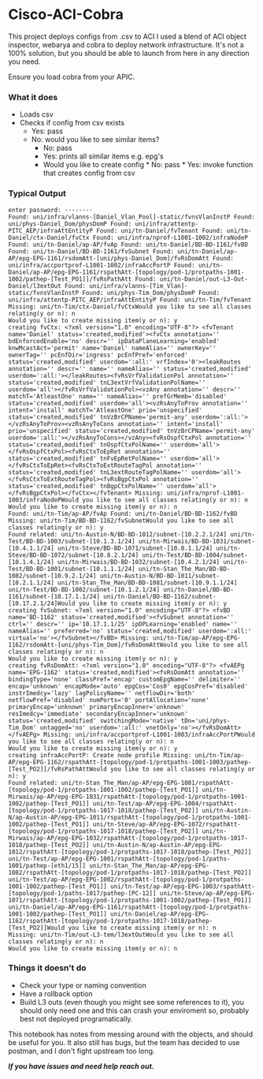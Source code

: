 # Cisco-ACI-Cobra

This project deploys configs from .csv to ACI I used a blend of ACI object inspector, webarya and cobra to deploy network infrastructure. It's not a 100% solution, but you should be able to launch from here in any direction you need. 

Ensure you load cobra from your APIC.

### What it does
* Loads csv
* Checks if config from csv exists
    * Yes: pass
    * No: would you like to see similar items?
        * No: pass
        * Yes: prints all similar items e.g. epg's
        * Would you like to create config
                * No: pass
                * Yes: invoke function that creates config from csv

### Typical Output 
```
enter password: ········
Found: uni/infra/vlanns-[Daniel_Vlan_Pool]-static/fvnsVlanInstP Found: uni/phys-Daniel_Dom/physDomP Found: uni/infra/attentp-PITC_AEP/infraAttEntityP Found: uni/tn-Daniel/fvTenant Found: uni/tn-Daniel/ctx-Daniel/fvCtx Found: uni/infra/nprof-L1001-1002/infraNodeP Found: uni/tn-Daniel/ap-AP/fvAp Found: uni/tn-Daniel/BD-BD-1161/fvBD Found: uni/tn-Daniel/BD-BD-1161/fvSubnet Found: uni/tn-Daniel/ap-AP/epg-EPG-1161/rsdomAtt-[uni/phys-Daniel_Dom]/fvRsDomAtt Found: uni/infra/accportprof-L1001-1002/infraAccPortP Found: uni/tn-Daniel/ap-AP/epg-EPG-1161/rspathAtt-[topology/pod-1/protpaths-1001-1002/pathep-[Test_PO1]]/fvRsPathAtt Found: uni/tn-Daniel/out-L3-Out-Daniel/l3extOut Found: uni/infra/vlanns-[Tim_Vlan]-static/fvnsVlanInstP Found: uni/phys-Tim_Dom/physDomP Found: uni/infra/attentp-PITC_AEP/infraAttEntityP Found: uni/tn-Tim/fvTenant Missing: uni/tn-Tim/ctx-Daniel/fvCtxWould you like to see all classes relating(y or n): n
Would you like to create missing item(y or n): y
creating fvCtx: <?xml version="1.0" encoding="UTF-8"?> <fvTenant name='Daniel' status='created,modified'><fvCtx annotation='' bdEnforcedEnable='no' descr='' ipDataPlaneLearning='enabled' knwMcastAct='permit' name='Daniel' nameAlias='' ownerKey='' ownerTag='' pcEnfDir='ingress' pcEnfPref='enforced' status='created,modified' userdom=':all:' vrfIndex='0'><leakRoutes annotation='' descr='' name='' nameAlias='' status='created,modified' userdom=':all:'></leakRoutes><fvRsVrfValidationPol annotation='' status='created,modified' tnL3extVrfValidationPolName='' userdom='all'></fvRsVrfValidationPol><vzAny annotation='' descr='' matchT='AtleastOne' name='' nameAlias='' prefGrMemb='disabled' status='created,modified' userdom='all'><vzRsAnyToProv annotation='' intent='install' matchT='AtleastOne' prio='unspecified' status='created,modified' tnVzBrCPName='permit-any' userdom=':all:'></vzRsAnyToProv><vzRsAnyToCons annotation='' intent='install' prio='unspecified' status='created,modified' tnVzBrCPName='permit-any' userdom=':all:'></vzRsAnyToCons></vzAny><fvRsOspfCtxPol annotation='' status='created,modified' tnOspfCtxPolName='' userdom='all'></fvRsOspfCtxPol><fvRsCtxToEpRet annotation='' status='created,modified' tnFvEpRetPolName='' userdom='all'></fvRsCtxToEpRet><fvRsCtxToExtRouteTagPol annotation='' status='created,modified' tnL3extRouteTagPolName='' userdom='all'></fvRsCtxToExtRouteTagPol><fvRsBgpCtxPol annotation='' status='created,modified' tnBgpCtxPolName='' userdom='all'></fvRsBgpCtxPol></fvCtx></fvTenant> Missing: uni/infra/nprof-L1001-1003/infraNodePWould you like to see all classes relating(y or n): n
Would you like to create missing item(y or n): n
Found: uni/tn-Tim/ap-AP/fvAp Found: uni/tn-Daniel/BD-BD-1162/fvBD Missing: uni/tn-Tim/BD-BD-1162/fvSubnetWould you like to see all classes relating(y or n): y
Found related: uni/tn-Austin-N/BD-BD-1012/subnet-[10.2.2.1/24] uni/tn-Test/BD-BD-1003/subnet-[10.1.3.1/24] uni/tn-Mirwais/BD-BD-1031/subnet-[10.4.1.1/24] uni/tn-Steve/BD-BD-1071/subnet-[10.8.1.1/24] uni/tn-Steve/BD-BD-1072/subnet-[10.8.2.1/24] uni/tn-Test/BD-BD-1004/subnet-[10.1.4.1/24] uni/tn-Mirwais/BD-BD-1032/subnet-[10.4.2.1/24] uni/tn-Test/BD-BD-1001/subnet-[10.1.1.1/24] uni/tn-Stan_The_Man/BD-BD-1082/subnet-[10.9.2.1/24] uni/tn-Austin-N/BD-BD-1011/subnet-[10.2.1.1/24] uni/tn-Stan_The_Man/BD-BD-1081/subnet-[10.9.1.1/24] uni/tn-Test/BD-BD-1002/subnet-[10.1.2.1/24] uni/tn-Daniel/BD-BD-1161/subnet-[10.17.1.1/24] uni/tn-Daniel/BD-BD-1162/subnet-[10.17.2.1/24]Would you like to create missing item(y or n): y
creating fvSubnet: <?xml version="1.0" encoding="UTF-8"?> <fvBD name='BD-1162' status='created,modified'><fvSubnet annotation='' ctrl='' descr='' ip='10.17.1.1/25' ipDPLearning='enabled' name='' nameAlias='' preferred='no' status='created,modified' userdom=':all:' virtual='no'></fvSubnet></fvBD> Missing: uni/tn-Tim/ap-AP/epg-EPG-1162/rsdomAtt-[uni/phys-Tim_Dom]/fvRsDomAttWould you like to see all classes relating(y or n): n
Would you like to create missing item(y or n): y
creating fvRsDomAtt: <?xml version="1.0" encoding="UTF-8"?> <fvAEPg name='EPG-1162' status='created,modified'><fvRsDomAtt annotation='' bindingType='none' classPref='encap' customEpgName='' delimiter='' encap='unknown' encapMode='auto' epgCos='Cos0' epgCosPref='disabled' instrImedcy='lazy' lagPolicyName='' netflowDir='both' netflowPref='disabled' numPorts='0' portAllocation='none' primaryEncap='unknown' primaryEncapInner='unknown' resImedcy='immediate' secondaryEncapInner='unknown' status='created,modified' switchingMode='native' tDn='uni/phys-Tim_Dom' untagged='no' userdom=':all:' vnetOnly='no'></fvRsDomAtt></fvAEPg> Missing: uni/infra/accportprof-L1001-1003/infraAccPortPWould you like to see all classes relating(y or n): n
Would you like to create missing item(y or n): y
creating infraAccPortP: Create node profile Missing: uni/tn-Tim/ap-AP/epg-EPG-1162/rspathAtt-[topology/pod-1/protpaths-1001-1003/pathep-[Test_PO2]]/fvRsPathAttWould you like to see all classes relating(y or n): y
Found related: uni/tn-Stan_The_Man/ap-AP/epg-EPG-1081/rspathAtt-[topology/pod-1/protpaths-1001-1002/pathep-[Test_PO1]] uni/tn-Mirwais/ap-AP/epg-EPG-1031/rspathAtt-[topology/pod-1/protpaths-1001-1002/pathep-[Test_PO1]] uni/tn-Test/ap-AP/epg-EPG-1004/rspathAtt-[topology/pod-1/protpaths-1017-1018/pathep-[Test_PO2]] uni/tn-Austin-N/ap-Austin-AP/epg-EPG-1011/rspathAtt-[topology/pod-1/protpaths-1001-1002/pathep-[Test_PO1]] uni/tn-Steve/ap-AP/epg-EPG-1072/rspathAtt-[topology/pod-1/protpaths-1017-1018/pathep-[Test_PO2]] uni/tn-Mirwais/ap-AP/epg-EPG-1032/rspathAtt-[topology/pod-1/protpaths-1017-1018/pathep-[Test_PO2]] uni/tn-Austin-N/ap-Austin-AP/epg-EPG-1012/rspathAtt-[topology/pod-1/protpaths-1017-1018/pathep-[Test_PO2]] uni/tn-Test/ap-AP/epg-EPG-1001/rspathAtt-[topology/pod-1/paths-1001/pathep-[eth1/15]] uni/tn-Stan_The_Man/ap-AP/epg-EPG-1082/rspathAtt-[topology/pod-1/protpaths-1017-1018/pathep-[Test_PO2]] uni/tn-Test/ap-AP/epg-EPG-1002/rspathAtt-[topology/pod-1/protpaths-1001-1002/pathep-[Test_PO1]] uni/tn-Test/ap-AP/epg-EPG-1003/rspathAtt-[topology/pod-1/paths-1017/pathep-[PC-12]] uni/tn-Steve/ap-AP/epg-EPG-1071/rspathAtt-[topology/pod-1/protpaths-1001-1002/pathep-[Test_PO1]] uni/tn-Daniel/ap-AP/epg-EPG-1161/rspathAtt-[topology/pod-1/protpaths-1001-1002/pathep-[Test_PO1]] uni/tn-Daniel/ap-AP/epg-EPG-1162/rspathAtt-[topology/pod-1/protpaths-1017-1018/pathep-[Test_PO2]]Would you like to create missing item(y or n): n
Missing: uni/tn-Tim/out-L3-tem/l3extOutWould you like to see all classes relating(y or n): n
Would you like to create missing item(y or n): n
```
### Things it doesn't do
* Check your type or naming convention
* Have a rollback option
* Build L3 outs (even though you might see some references to it), you should only need one and this can crash your enviroment so, probably best not deployed programatically.
 
This notebook has notes from messing around with the objects, and should be useful for you. It also still has bugs, but the team has decided to use postman, and I don't fight upstream too long.

***If you have issues and need help reach out.***
